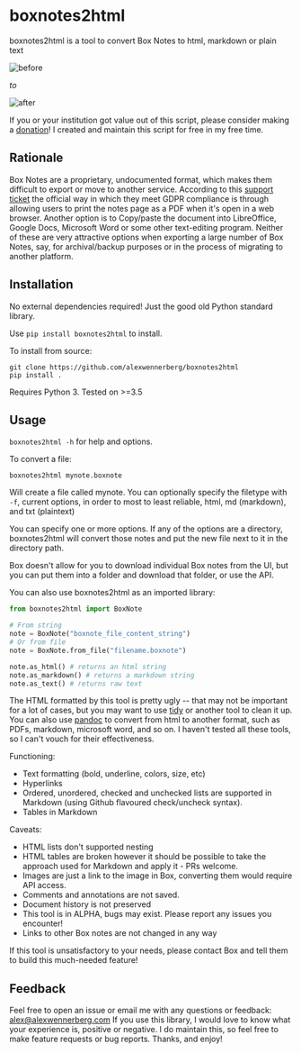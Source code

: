 # boxnotes2html

boxnotes2html is a tool to convert Box Notes to html, markdown or plain text

![before](img/before.png)

*to*

![after](img/after.png)

If you or your institution got value out of this script, please consider making a [donation](https://www.buymeacoffee.com/alexwennerberg)! I created and maintain this script for free in my free time.

## Rationale

Box Notes are a proprietary, undocumented format, which makes them difficult to export or move to another service. According to this [support ticket](https://community.box.com/t5/Desktop-and-Mobile-Forum/Exporting-Box-Notes/td-p/14834) the official way in which they meet GDPR compliance is through allowing users to print the notes page as a PDF when it's open in a web browser.  Another option is to Copy/paste the document into LibreOffice, Google Docs, Microsoft Word or some other text-editing program. Neither of these are very attractive options when exporting a large number of Box Notes, say, for archival/backup purposes or in the process of migrating to another platform.


## Installation

No external dependencies required! Just the good old Python standard library.

Use `pip install boxnotes2html` to install.

To install from source:

```
git clone https://github.com/alexwennerberg/boxnotes2html
pip install .
```

Requires Python 3. Tested on >=3.5

## Usage

`boxnotes2html -h` for help and options.

To convert a file:

`boxnotes2html mynote.boxnote`

Will create a file called mynote. You can optionally specify the filetype with `-f`, current options, in order to most to least reliable, html, md (markdown), and txt (plaintext)

You can specify one or more options. If any of the options are a directory, boxnotes2html will convert those notes and put the new file next to it in the directory path.

Box doesn't allow for you to download individual Box notes from the UI, but you can put them into a folder and download that folder, or use the API.

You can also use boxnotes2html as an imported library:

```python
from boxnotes2html import BoxNote

# From string
note = BoxNote("boxnote_file_content_string")
# Or from file
note = BoxNote.from_file("filename.boxnote")

note.as_html() # returns an html string
note.as_markdown() # returns a markdown string
note.as_text() # returns raw text
```

The HTML formatted by this tool is pretty ugly -- that may not be important for a lot of cases, but you may want to use [tidy](http://www.html-tidy.org/) or another tool to clean it up. You can also use [pandoc](https://pandoc.org/) to convert from html to another format, such as PDFs, markdown, microsoft word, and so on. I haven't tested all these tools, so I can't vouch for their effectiveness.


Functioning:
* Text formatting (bold, underline, colors, size, etc)
* Hyperlinks
* Ordered, unordered, checked and unchecked lists are supported in Markdown (using Github flavoured check/uncheck syntax).
* Tables in Markdown

Caveats:
* HTML lists don't supported nesting
* HTML tables are broken however it should be possible to take the approach used for Markdown and apply it - PRs welcome.
* Images are just a link to the image in Box, converting them would require API access.
* Comments and annotations are not saved.
* Document history is not preserved
* This tool is in ALPHA, bugs may exist. Please report any issues you encounter!
* Links to other Box notes are not changed in any way

If this tool is unsatisfactory to your needs, please contact Box and tell them to build this much-needed feature!


## Feedback

Feel free to open an issue or email me with any questions or feedback: alex@alexwennerberg.com If you use this library, I would love to know what your experience is, positive or negative. I do maintain this, so feel free to make feature requests or bug reports. Thanks, and enjoy!
